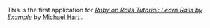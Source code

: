 This is the first application for
[*Ruby on Rails Tutorial: Learn Rails by Example*](http://railstutorial.org) by [Michael Hartl](http://michaelhartl.com/).